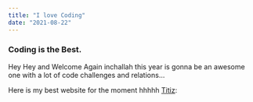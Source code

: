 ```yaml
---
title: "I love Coding"
date: "2021-08-22"
---
```


### Coding is the Best.

Hey Hey and Welcome Again inchallah this year is gonna be an awesome one with a lot of code challenges and relations...

Here is my best website for the moment hhhhh [Titiz](http://titizensak.herokuapp.com/):
